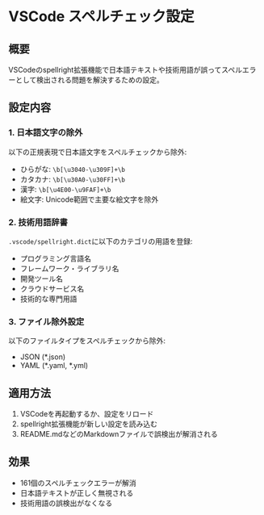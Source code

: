 # VSCode スペルチェック設定

## 概要
VSCodeのspellright拡張機能で日本語テキストや技術用語が誤ってスペルエラーとして検出される問題を解決するための設定。

## 設定内容

### 1. 日本語文字の除外
以下の正規表現で日本語文字をスペルチェックから除外:
- ひらがな: `\b[\u3040-\u309F]+\b`
- カタカナ: `\b[\u30A0-\u30FF]+\b`
- 漢字: `\b[\u4E00-\u9FAF]+\b`
- 絵文字: Unicode範囲で主要な絵文字を除外

### 2. 技術用語辞書
`.vscode/spellright.dict`に以下のカテゴリの用語を登録:
- プログラミング言語名
- フレームワーク・ライブラリ名
- 開発ツール名
- クラウドサービス名
- 技術的な専門用語

### 3. ファイル除外設定
以下のファイルタイプをスペルチェックから除外:
- JSON (*.json)
- YAML (*.yaml, *.yml)

## 適用方法
1. VSCodeを再起動するか、設定をリロード
2. spellright拡張機能が新しい設定を読み込む
3. README.mdなどのMarkdownファイルで誤検出が解消される

## 効果
- 161個のスペルチェックエラーが解消
- 日本語テキストが正しく無視される
- 技術用語の誤検出がなくなる